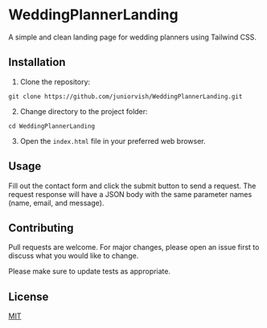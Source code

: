 # WeddingPlannerLanding

A simple and clean landing page for wedding planners using Tailwind CSS.

## Installation

1. Clone the repository:

```
git clone https://github.com/juniorvish/WeddingPlannerLanding.git
```

2. Change directory to the project folder:

```
cd WeddingPlannerLanding
```

3. Open the `index.html` file in your preferred web browser.

## Usage

Fill out the contact form and click the submit button to send a request. The request response will have a JSON body with the same parameter names (name, email, and message).

## Contributing

Pull requests are welcome. For major changes, please open an issue first to discuss what you would like to change.

Please make sure to update tests as appropriate.

## License

[MIT](https://choosealicense.com/licenses/mit/)